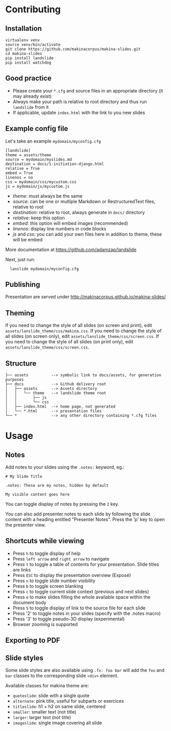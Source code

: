 # Contributing

## Installation

    virtualenv venv
    source venv/bin/activate
    git clone https://github.com/makinacorpus/makina-slides.git
    cd makina-slides
    pip install landslide
    pip install watchdog

## Good practice

* Please create your `*.cfg` and source files in an appropriate directory
(it may already exist)
* Always make your path is relative to root directory and thus run `landslide`
from it
* If applicable, update `index.html` with the link to you new slides

## Example config file

Let's take an example `mydomain/myconfig.cfg`

    [landslide]
    theme = assets/theme
    source = mydomain/myslides.md
    destination = docs/1-initiation-django.html
    relative = True
    embed = True
    linenos = no
    css = mydomain/css/mycustom.css
    js = mydomain/js/mycustom.js

* _theme_: must always be the same
* _source_: can be one or mutliple Markdown or RestructuredText files, relative
to root
* _destination_: relative to root, always generate in `docs/` directory
* _relative_: keep this option
* _embed_: this option will embed images (recommended)
* _linenos_: display line numbers in code blocks
* _js_ and _css_: you can add your own files here in addition to theme,
these will be embed

More documentation at <https://github.com/adamzap/landslide>

Next, just run:

	  lanslide mydomain/myconfig.cfg

## Publishing

Presentation are served under http://makinacorpus.github.io/makina-slides/

## Theming

If you need to change the style of all slides (on screen and print), edit
`assets/lanslide_theme/css/makina.css`.
If you need to change the style of all slides (on screen only), edit
`assets/lanslide_theme/css/screen.css`.
If you need to change the style of all slides (on print only), edit
`assets/lanslide_theme/css/screen.css`.

## Structure

    ├── assets          --> symbolic link to docs/assets, for generation purposes
    ├── docs            --> Github delivery root
    │   ├── assets      --> Assets directory
    │   │   └── theme   --> landslide theme root
    │   │       ├── js
    │   │       └── css
    │   ├── index.html  --> home page, not generated
    │   └── *.html      --> presentation files
    └── *               --> any other directory containing *.cfg files

# Usage

## Notes

Add notes to your slides using the `.notes:` keyword, eg.:

    # My Slide Title

    .notes: These are my notes, hidden by default

    My visible content goes here

You can toggle display of notes by pressing the `2` key.

You can also add presenter notes to each slide by following the slide content
with a heading entitled "Presenter Notes". Press the 'p' key to open the
presenter view.

## Shortcuts while viewing

- Press `h` to toggle display of help
- Press `left arrow` and `right arrow` to navigate
- Press `t` to toggle a table of contents for your presentation. Slide titles
  are links
- Press `ESC` to display the presentation overview (Exposé)
- Press `n` to toggle slide number visibility
- Press `b` to toggle screen blanking
- Press `c` to toggle current slide context (previous and next slides)
- Press `e` to make slides filling the whole available space within the
  document body
- Press `S` to toggle display of link to the source file for each slide
- Press '2' to toggle notes in your slides (specify with the .notes macro)
- Press '3' to toggle pseudo-3D display (experimental)
- Browser zooming is supported


## Exporting to PDF

## Slide styles

Some slide styles are also available using `.fx: foo bar` will add the
`foo` and `bar` classes to the corresponding slide `<div>` element.

Available classes for makina theme are:

* `quoteslide`: slide with a single quote
* `alternate`: pink title, useful for subparts or exercices
* `titleslide`: h1 + h2 on same slide, centered
* `smaller`: smaller text (not title)
* `larger`: larger text (not title)
* `imageslide`: single image covering all slide
